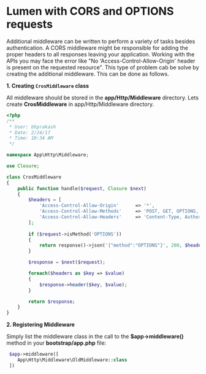 # Lumen with CORS and OPTIONS requests

Additional middleware can be written to perform a variety of tasks besides authentication. 
A CORS middleware might be responsible for adding the proper headers to all responses leaving your application. 
Working with the APIs you may face the error like "No 'Access-Control-Allow-Origin' header is present on the requested resource".
This type of problem cab be solve by creating the additional middleware. This can be done as follows.

**1. Creating `CrosMiddleware` class**

All middleware should be stored in the **app/Http/Middleware** directory. Lets create **CrosMiddleware** in app/Http/Middleware directory.

```php 
<?php
/**
 * User: bhprakash
 * Date: 2/24/17
 * Time: 10:34 AM
 */

namespace App\Http\Middleware;

use Closure;

class CrosMiddleware
{
    public function handle($request, Closure $next)
    {
        $headers = [
            'Access-Control-Allow-Origin'      => '*',
            'Access-Control-Allow-Methods'     => 'POST, GET, OPTIONS, PUT, DELETE',
            'Access-Control-Allow-Headers'     => 'Content-Type, Authorization, X-Requested-With'
        ];
        
        if ($request->isMethod('OPTIONS'))
        {
            return response()->json('{"method":"OPTIONS"}', 200, $headers);
        }

        $response = $next($request);

        foreach($headers as $key => $value)
        {
            $response->header($key, $value);
        }

        return $response;
    }
}

```

**2. Registering Middleware**

 Simply list the middleware class in the call to the **$app->middleware()** method in your **bootstrap/app.php** file:
 
```php
 $app->middleware([
    App\Http\Middleware\OldMiddleware::class
 ])
 ```